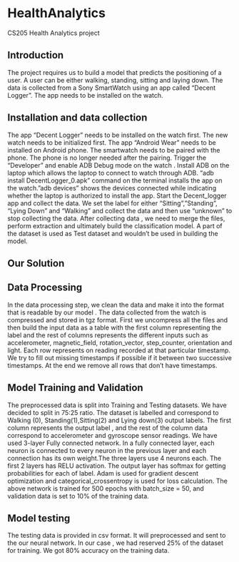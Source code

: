 # HealthAnalytics
CS205 Health Analytics project


Introduction
------------

The project requires us to build a model that predicts the positioning of a user. A user can be either walking, standing, sitting and laying down. The data is collected from a Sony SmartWatch using an app called “Decent Logger”. The app needs to be installed on the watch. 

Installation and data collection
---------------------------------

The app “Decent Logger” needs to be installed on the watch first. The new watch needs to be initialized first. The app “Android Wear”  needs to be installed on Android phone. The smartwatch needs to be paired with the phone. The phone is no longer needed after the pairing. 
Trigger the “Developer” and enable ADB Debug mode on the watch . Install ADB on the laptop which allows the laptop to connect to watch through ADB. “adb install DecentLogger_0.apk” command on the terminal installs the app on the watch.”adb devices” shows the devices connected while indicating whether the laptop is authorized to install the app. 
Start the Decent_logger app and collect the data. We set the label for either “Sitting”,”Standing”, “Lying Down” and “Walking” and collect the data and then use “unknown” to stop collecting the data.
After collecting data , we need to merge the files, perform extraction and ultimately build the classification model. A part of the dataset is used as Test dataset and wouldn’t be used in building the model.

Our Solution
--------

Data Processing
----------------
In the data processing step, we clean the data and make it into the format that is readable by our model . The data collected from the watch is compressed and stored in tgz format. First we uncompress all the files and then build the input data as a table with the first column representing the label and the rest of columns represents the different inputs such as accelerometer, magnetic_field, rotation_vector, step_counter, orientation and light. Each row represents on reading recorded at that particular timestamp. We try to fill out missing timestamps if possible if it between two successive timestamps. At the end we remove all rows that don’t have timestamps. 

Model Training and Validation
------------------------------
The preprocessed data is split into Training and Testing datasets. We have decided to split in 75:25 ratio. The dataset is labelled and correspond to Walking (0), Standing(1),Sitting(2) and Lying down(3) output labels. The first column represents the output label , and the rest of the column data correspond to accelerometer and gyroscope sensor readings. We have used 3-layer Fully connected network. In a fully connected layer, each neuron is connected to every neuron in the previous layer and each connection has its own weight.The three layers use 4 neurons each. The first 2 layers has RELU activation. The output layer has softmax for getting probabilities for each of label. Adam is used for gradient descent optimization and categorical_crossentropy is used for loss calculation. 
The above network is trained for 500 epochs with batch_size = 50, and validation data is set to 10% of the training data. 

Model testing
--------------
The testing data is provided in csv format. It will preprocessed and sent to the our neural network. In our case , we had reserved 25% of the dataset for training. We got 80% accuracy on the training data.
